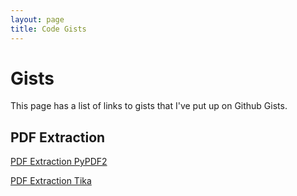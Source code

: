 ```yaml
---
layout: page
title: Code Gists
---
```

# Gists

This page has a list of links to gists that I've put up on Github Gists.
 
## PDF Extraction

[PDF Extraction PyPDF2](https://gist.github.com/rkjiwa/9ee3233179a4e50bfc068cfe7e9e1a47)

[PDF Extraction Tika](https://gist.github.com/rkjiwa/08fee7f22728b972c88470326c39e8bf)